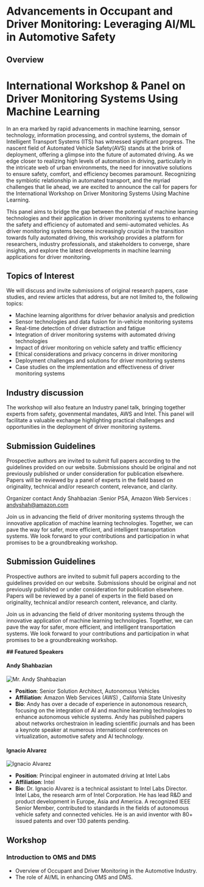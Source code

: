 # Advancements in Occupant and Driver Monitoring: Leveraging AI/ML in Automotive Safety

##  Overview
# International Workshop & Panel on Driver Monitoring Systems Using Machine Learning

In an era marked by rapid advancements in machine learning, sensor technology, information processing, and control systems, the domain of Intelligent Transport Systems (ITS) has witnessed significant progress. The nascent field of Automated Vehicle Safety(AVS) stands at the brink of deployment, offering a glimpse into the future of automated driving. As we edge closer to realizing high levels of automation in driving, particularly in the intricate web of urban environments, the need for innovative solutions to ensure safety, comfort, and efficiency becomes paramount. Recognizing the symbiotic relationship in automated transport, and the myriad challenges that lie ahead, we are excited to announce the call for papers for the International Workshop on Driver Monitoring Systems Using Machine Learning.

This panel aims to bridge the gap between the potential of machine learning technologies and their application in driver monitoring systems to enhance the safety and efficiency of automated and semi-automated vehicles. As driver monitoring systems become increasingly crucial in the transition towards fully automated driving, this workshop provides a platform for researchers, industry professionals, and stakeholders to converge, share insights, and explore the latest developments in machine learning applications for driver monitoring.

## Topics of Interest
We will discuss and invite submissions of original research papers, case studies, and review articles that address, but are not limited to, the following topics:
- Machine learning algorithms for driver behavior analysis and prediction
- Sensor technologies and data fusion for in-vehicle monitoring systems
- Real-time detection of driver distraction and fatigue
- Integration of driver monitoring systems with automated driving technologies
- Impact of driver monitoring on vehicle safety and traffic efficiency
- Ethical considerations and privacy concerns in driver monitoring
- Deployment challenges and solutions for driver monitoring systems 
- Case studies on the implementation and effectiveness of driver monitoring systems

## Industry discussion
The workshop will also feature an Industry panel talk, bringing together experts from safety, govenmental mandates, AWS and Intel. This panel will facilitate a valuable exchange highlighting practical challenges and opportunities in the deployment of driver monitoring systems.

## Submission Guidelines
Prospective authors are invited to submit full papers according to the guidelines provided on our website. Submissions should be original and not previously published or under consideration for publication elsewhere. Papers will be reviewed by a panel of experts in the field based on originality, technical and/or research content, relevance, and clarity.

Organizer contact Andy Shahbazian :Senior PSA, Amazon Web Services : andyshah@amazon.com

Join us in advancing the field of driver monitoring systems through the innovative application of machine learning technologies. Together, we can pave the way for safer, more efficient, and intelligent transportation systems. We look forward to your contributions and participation in what promises to be a groundbreaking workshop.

## Submission Guidelines

Prospective authors are invited to submit full papers according to the guidelines provided on our website. Submissions should be original and not previously published or under consideration for publication elsewhere. Papers will be reviewed by a panel of experts in the field based on originality, technical and/or research content, relevance, and clarity.



Join us in advancing the field of driver monitoring systems through the innovative application of machine learning technologies. Together, we can pave the way for safer, more efficient, and intelligent transportation systems. We look forward to your contributions and participation in what promises to be a groundbreaking workshop.

**##  Featured Speakers**

#### Andy Shahbazian
![Mr. Andy Shahbazian]({{site.baseurl}}/me2.jpeg)
- **Position**: Senior Solution Architect, Autonomous Vehicles
- **Affiliation**: Amazon Web Services (AWS) , California State Univesity
- **Bio**: Andy has over a decade of experience in autonomous research, focusing on the integration of AI and machine learning technologies to enhance autonomous vehicle systems. Andy has published  papers about networks orchestraion in leading scientific journals and has been a keynote speaker at numerous international conferences on virtualization, automotive safety and AI technology.

#### Ignacio Alvarez
![Ignacio Alvarez]({{site.baseurl}}/ignacio.png)
- **Position**: Principal engineer in automated driving at Intel Labs
- **Affiliation**: Intel
- **Bio**:  Dr. Ignacio Alvarez  is a technical assistant to Intel Labs Director. Intel Labs, the research arm of Intel Corporation.  He has lead R&D and product development in Europe, Asia and America. A recognized IEEE Senior Member, contributed to standards in the fields of autonomous vehicle safety and connected vehicles. He is an avid inventor with 80+ issued patents and over 130 patents pending.


## Workshop 

###  Introduction to OMS and DMS
- Overview of Occupant and Driver Monitoring in the Automotive Industry.
- The role of AI/ML in enhancing OMS and DMS.
